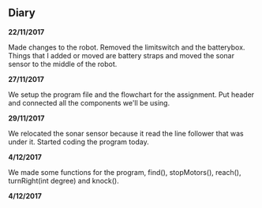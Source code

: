 ## Diary ##
**22/11/2017**

Made changes to the robot. Removed the limitswitch and the batterybox. 
Things that I added or moved are battery straps and moved the sonar sensor to the middle of the robot.

**27/11/2017**

We setup the program file and the flowchart for the assignment. 
Put header and connected all the components we'll be using.

**29/11/2017**

We relocated the sonar sensor because it read the line follower that was under it. Started coding the program today.

**4/12/2017**

We made some functions for the program, find(), stopMotors(), reach(), turnRight(int degree) and knock().

**4/12/2017**

